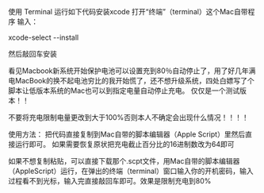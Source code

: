 使用 Terminal 运行如下代码安装xcode
打开“终端”（terminal）这个Mac自带程序
输入：

xcode-select --install

然后敲回车安装

看见Macbook新系统开始保护电池可以设置充到80％自动停止了，用了好几年满电MacBook的换不起电池穷比的我开始慌了，还不想升级系统，四处白嫖写了个脚本让低版本系统的Mac也可以到指定电量自动停止充电。
仅仅是一个测试版本！！


不要将充电限制电量更改到大于100%否则本人不确定会出现什么情况！！！！

使用方法：
把代码直接复制到Mac自带的脚本编辑器（Apple Script）里然后直接运行即可。
如果需要恢复原状把充电截止百分比的16进制数改为64即可


如果不想复制粘贴，可以直接下载那个.scpt文件，用Mac自带的脚本编辑器（AppleScript）运行，在弹出的终端（terminal）窗口输入你的开机密码，输入过程看不到光标，输入完直接敲回车即可。效果是限制充电到80%
